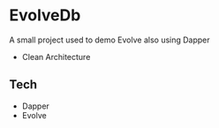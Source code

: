 # EvolveDb
A small project used to demo Evolve also using Dapper

- Clean Architecture

## Tech
- Dapper
- Evolve
